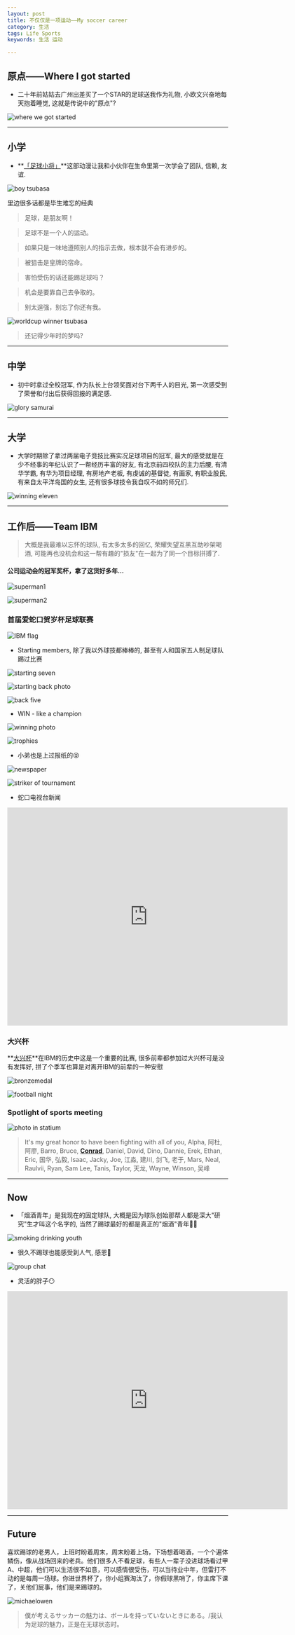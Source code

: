 ```yaml
---
layout: post
title: 不仅仅是一项运动——My soccer career
category: 生活
tags: Life Sports
keywords: 生活 运动

---
```


## 原点——Where I got started

- 二十年前姑姑去广州出差买了一个STAR的足球送我作为礼物, 小欧文兴奋地每天抱着睡觉, 这就是传说中的"原点"?

![where we got started](http://ws1.sinaimg.cn/large/007ozevdgy1fwx1oy4idfj30sg0lc780.jpg)

---

## 小学

- **[「足球小将」](http://baike.baidu.com/link?url=AHDXHJnr7Rd7vcZN6xNO3_vgPunKMWgzmDlWx3sM_35S39QhimLVlFqJHhdv9EYVkT2q9oebZvSD3TQEpi0ShmclsQipzcugxWgQh1aHoKH5Vfhkwihjl4hZhG4P9n7s)**这部动漫让我和小伙伴在生命里第一次学会了团队, 信赖, 友谊. 

![boy tsubasa](http://ws3.sinaimg.cn/large/007ozevdgy1fwx1pf35haj30hk0d5dnt.jpg)

里边很多话都是毕生难忘的经典

> 足球，是朋友啊！

> 足球不是一个人的运动。

> 如果只是一味地遵照别人的指示去做，根本就不会有进步的。

> 被狙击是皇牌的宿命。

> 害怕受伤的话还能踢足球吗？

> 机会是要靠自己去争取的。

> 别太逞强，别忘了你还有我。

![worldcup winner tsubasa](http://wx3.sinaimg.cn/large/007ozevdgy1fwx1prirnlj30mi0g543o.jpg)

> 还记得少年时的梦吗?

---

## 中学

- 初中时拿过全校冠军, 作为队长上台领奖面对台下两千人的目光, 第一次感受到了荣誉和付出后获得回报的满足感.

![glory samurai](http://ws1.sinaimg.cn/large/007ozevdgy1fwx1q45rdhj30se0igqav.jpg)

---

## 大学

- 大学时期除了拿过两届电子竞技比赛实况足球项目的冠军, 最大的感受就是在少不经事的年纪认识了一帮经历丰富的好友, 有北京前四校队的主力后腰, 有清华学霸, 有华为项目经理, 有房地产老板, 有虔诚的基督徒, 有画家, 有职业股民, 有来自太平洋岛国的女生, 还有很多球技令我自叹不如的师兄们.

![winning eleven](http://wx1.sinaimg.cn/large/007ozevdgy1fwx1qja0uyj30kx0t0al6.jpg)

---

## 工作后——Team IBM

> 大概是我最难以忘怀的球队, 有太多太多的回忆, 荣耀失望互黑互助吵架喝酒, 可能再也没机会和这一帮有趣的"损友"在一起为了同一个目标拼搏了.

#### 公司运动会的冠军奖杯，拿了这货好多年...

![superman1](http://ws2.sinaimg.cn/large/007ozevdgy1fwx1s1y1x7j31w02ioe81.jpg)

![superman2](http://ws1.sinaimg.cn/large/007ozevdgy1fwx1rpt9x5j31w02io4qq.jpg)

### 首届爱蛇口贺岁杯足球联赛

![IBM flag](http://wx1.sinaimg.cn/large/007ozevdgy1fwx1sa7ou1j30u0140thi.jpg)

- Starting members, 除了我以外球技都棒棒的, 甚至有人和国家五人制足球队踢过比赛

![starting seven](http://wx4.sinaimg.cn/large/007ozevdgy1fwx1slbtrkj31400u07do.jpg)

![starting back photo](http://wx2.sinaimg.cn/large/007ozevdgy1fwx1ssjc5nj30u0140tfb.jpg)

![back five](http://wx1.sinaimg.cn/large/007ozevdgy1fwx1t3d73jj30hs0owtbz.jpg)

- WIN - like a champion

![winning photo](http://ws4.sinaimg.cn/large/007ozevdgy1fwx1trrqnrj33v92kykjm.jpg)

![trophies](http://wx2.sinaimg.cn/large/007ozevdgy1fwx1u3t3k0j33v92kynpe.jpg)

- 小弟也是上过报纸的😜

![newspaper](http://ws4.sinaimg.cn/large/007ozevdgy1fwx20ir5ajj30k00zktb5.jpg)

![striker of tournament](http://ws1.sinaimg.cn/large/007ozevdgy1fwx21p3lebj30qo0k0mze.jpg)

- 蛇口电视台新闻

<iframe frameborder="0" width="640" height="498" src="https://v.qq.com/iframe/player.html?vid=a0147cbhbfo&tiny=0&auto=0" allowfullscreen></iframe>

### 大兴杯

**[大兴杯](http://www.daihing.com/website/NewsView.aspx?id=245)**在IBM的历史中这是一个重要的比赛, 很多前辈都参加过大兴杯可是没有发挥好, 拼了个季军也算是对离开IBM的前辈的一种安慰

![bronzemedal](https://wx3.sinaimg.cn/large/007ozevdgy1fxcs3998mbj30sg0sg7f1.jpg)

![football night](http://wx4.sinaimg.cn/large/007ozevdgy1fwx27otnm8j30zk0qoq7s.jpg)

### Spotlight of sports meeting

![photo in statium](http://wx4.sinaimg.cn/large/007ozevdgy1fwx2bd27wtj30qo0f2ad8.jpg)

> It's my great honor to have been fighting with all of you, Alpha, 阿杜, 阿廖, Barro, Bruce, **[Conrad](https://conradicalblog.wordpress.com/)**, Daniel, David, Dino, Dannie, Erek, Ethan, Eric, 国华, 弘毅, Isaac, Jacky, Joe, 江淼, 建川, 剑飞, 老于, Mars, Neal, Raulvii, Ryan, Sam Lee, Tanis, Taylor, 天龙, Wayne, Winson, 吴峰

---

## Now

- 「烟酒青年」是我现在的固定球队, 大概是因为球队创始那帮人都是深大"研究"生才叫这个名字的, 当然了踢球最好的都是真正的"烟酒"青年🚬🍺

![smoking drinking youth](http://wx4.sinaimg.cn/large/007ozevdgy1fwx28qmr0ej30lc0sg12v.jpg)

- 很久不踢球也能感受到人气, 感恩🙏

![group chat](http://ws1.sinaimg.cn/large/007ozevdgy1fwx298vuxxj30eu14t0vn.jpg)

- 灵活的胖子😶

<iframe frameborder="0" width="640" height="498" src="https://v.qq.com/iframe/player.html?vid=w039176mtx7&tiny=0&auto=0" allowfullscreen></iframe>

---

## Future

喜欢踢球的老男人，上班时盼着周末，周末盼着上场，下场想着喝酒，一个个遍体鳞伤，像从战场回来的老兵。他们很多人不看足球，有些人一辈子没进球场看过甲A、中超，他们可以生活很不如意，可以感情很受伤，可以当待业中年，但雷打不动的是每周一场球。你进世界杯了，你小组赛淘汰了，你假球黑哨了，你主席下课了，关他们屁事，他们是来踢球的。

![michaelowen](http://wx2.sinaimg.cn/large/007ozevdgy1fwx29j16m6j30sg0lc3z8.jpg)

> 僕が考えるサッカーの魅力は、ボールを持っていないときにある。/我认为足球的魅力，正是在无球状态时。


